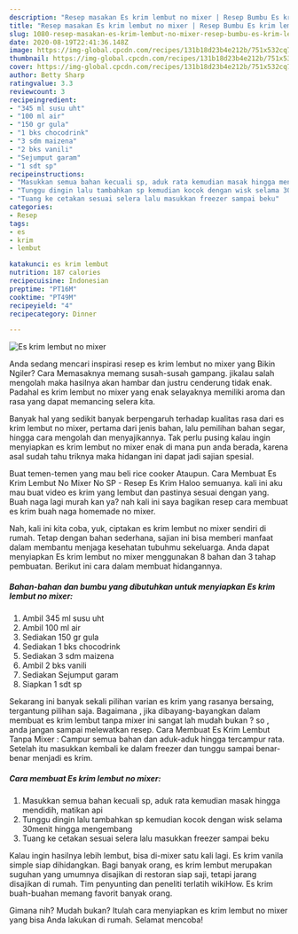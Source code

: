 ```yaml
---
description: "Resep masakan Es krim lembut no mixer | Resep Bumbu Es krim lembut no mixer Yang Lezat Sekali"
title: "Resep masakan Es krim lembut no mixer | Resep Bumbu Es krim lembut no mixer Yang Lezat Sekali"
slug: 1080-resep-masakan-es-krim-lembut-no-mixer-resep-bumbu-es-krim-lembut-no-mixer-yang-lezat-sekali
date: 2020-08-19T22:41:36.148Z
image: https://img-global.cpcdn.com/recipes/131b18d23b4e212b/751x532cq70/es-krim-lembut-no-mixer-foto-resep-utama.jpg
thumbnail: https://img-global.cpcdn.com/recipes/131b18d23b4e212b/751x532cq70/es-krim-lembut-no-mixer-foto-resep-utama.jpg
cover: https://img-global.cpcdn.com/recipes/131b18d23b4e212b/751x532cq70/es-krim-lembut-no-mixer-foto-resep-utama.jpg
author: Betty Sharp
ratingvalue: 3.3
reviewcount: 3
recipeingredient:
- "345 ml susu uht"
- "100 ml air"
- "150 gr gula"
- "1 bks chocodrink"
- "3 sdm maizena"
- "2 bks vanili"
- "Sejumput garam"
- "1 sdt sp"
recipeinstructions:
- "Masukkan semua bahan kecuali sp, aduk rata kemudian masak hingga mendidih, matikan api"
- "Tunggu dingin lalu tambahkan sp kemudian kocok dengan wisk selama 30menit hingga mengembang"
- "Tuang ke cetakan sesuai selera lalu masukkan freezer sampai beku"
categories:
- Resep
tags:
- es
- krim
- lembut

katakunci: es krim lembut 
nutrition: 187 calories
recipecuisine: Indonesian
preptime: "PT16M"
cooktime: "PT49M"
recipeyield: "4"
recipecategory: Dinner

---
```



![Es krim lembut no mixer](https://img-global.cpcdn.com/recipes/131b18d23b4e212b/751x532cq70/es-krim-lembut-no-mixer-foto-resep-utama.jpg)

Anda sedang mencari inspirasi resep es krim lembut no mixer yang Bikin Ngiler? Cara Memasaknya memang susah-susah gampang. jikalau salah mengolah maka hasilnya akan hambar dan justru cenderung tidak enak. Padahal es krim lembut no mixer yang enak selayaknya memiliki aroma dan rasa yang dapat memancing selera kita.

Banyak hal yang sedikit banyak berpengaruh terhadap kualitas rasa dari es krim lembut no mixer, pertama dari jenis bahan, lalu pemilihan bahan segar, hingga cara mengolah dan menyajikannya. Tak perlu pusing kalau ingin menyiapkan es krim lembut no mixer enak di mana pun anda berada, karena asal sudah tahu triknya maka hidangan ini dapat jadi sajian spesial.

Buat temen-temen yang mau beli rice cooker Ataupun. Cara Membuat Es Krim Lembut No Mixer No SP - Resep Es Krim Haloo semuanya. kali ini aku mau buat video es krim yang lembut dan pastinya sesuai dengan yang. Buah naga lagi murah kan ya? nah kali ini saya bagikan resep cara membuat es krim buah naga homemade no mixer.


Nah, kali ini kita coba, yuk, ciptakan es krim lembut no mixer sendiri di rumah. Tetap dengan bahan sederhana, sajian ini bisa memberi manfaat dalam membantu menjaga kesehatan tubuhmu sekeluarga. Anda dapat menyiapkan Es krim lembut no mixer menggunakan 8 bahan dan 3 tahap pembuatan. Berikut ini cara dalam membuat hidangannya.

<!--inarticleads1-->

##### Bahan-bahan dan bumbu yang dibutuhkan untuk menyiapkan Es krim lembut no mixer:

1. Ambil 345 ml susu uht
1. Ambil 100 ml air
1. Sediakan 150 gr gula
1. Sediakan 1 bks chocodrink
1. Sediakan 3 sdm maizena
1. Ambil 2 bks vanili
1. Sediakan Sejumput garam
1. Siapkan 1 sdt sp


Sekarang ini banyak sekali pilihan varian es krim yang rasanya bersaing, tergantung pilihan saja. Bagaimana , jika dibayang-bayangkan dalam membuat es krim lembut tanpa mixer ini sangat lah mudah bukan ? so , anda jangan sampai melewatkan resep. Cara Membuat Es Krim Lembut Tanpa Mixer : Campur semua bahan dan aduk-aduk hingga tercampur rata. Setelah itu masukkan kembali ke dalam freezer dan tunggu sampai benar-benar menjadi es krim. 

<!--inarticleads2-->

##### Cara membuat Es krim lembut no mixer:

1. Masukkan semua bahan kecuali sp, aduk rata kemudian masak hingga mendidih, matikan api
1. Tunggu dingin lalu tambahkan sp kemudian kocok dengan wisk selama 30menit hingga mengembang
1. Tuang ke cetakan sesuai selera lalu masukkan freezer sampai beku


Kalau ingin hasilnya lebih lembut, bisa di-mixer satu kali lagi. Es krim vanila simple siap dihidangkan. Bagi banyak orang, es krim lembut merupakan suguhan yang umumnya disajikan di restoran siap saji, tetapi jarang disajikan di rumah. Tim penyunting dan peneliti terlatih wikiHow. Es krim buah-buahan memang favorit banyak orang. 

Gimana nih? Mudah bukan? Itulah cara menyiapkan es krim lembut no mixer yang bisa Anda lakukan di rumah. Selamat mencoba!
